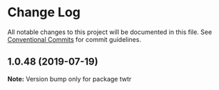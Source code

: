# Change Log

All notable changes to this project will be documented in this file.
See [Conventional Commits](https://conventionalcommits.org) for commit guidelines.

## 1.0.48 (2019-07-19)

**Note:** Version bump only for package twtr
